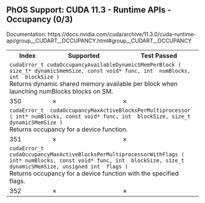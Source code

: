 <h2>PhOS Support: CUDA 11.3 - Runtime APIs - Occupancy (0/3)</h2>

<p>
Documentation: https://docs.nvidia.com/cuda/archive/11.3.0/cuda-runtime-api/group__CUDART__OCCUPANCY.html#group__CUDART__OCCUPANCY

<table>
<tr>
<th>Index</th>
<th>Supported</th>
<th>Test Passed</th>
</tr>

<tr>
<td colspan=3>
<code>cudaError_t cudaOccupancyAvailableDynamicSMemPerBlock ( size_t* dynamicSmemSize, const void* func, int  numBlocks, int  blockSize )</code><br>
Returns dynamic shared memory available per block when launching numBlocks blocks on SM.
</td>
</tr>
<tr>
<td>350</td>
<td>✗</td>
<td>✗</td>
</tr>

<tr>
<td colspan=3>
<code>cudaError_t  cudaOccupancyMaxActiveBlocksPerMultiprocessor ( int* numBlocks, const void* func, int  blockSize, size_t dynamicSMemSize )</code><br>
Returns occupancy for a device function.
</td>
</tr>
<tr>
<td>351</td>
<td>✗</td>
<td>✗</td>
</tr>

<tr>
<td colspan=3>
<code>cudaError_t cudaOccupancyMaxActiveBlocksPerMultiprocessorWithFlags ( int* numBlocks, const void* func, int  blockSize, size_t dynamicSMemSize, unsigned int  flags )</code><br>
Returns occupancy for a device function with the specified flags.
</td>
</tr>
<tr>
<td>352</td>
<td>✗</td>
<td>✗</td>
</tr>
</table>
